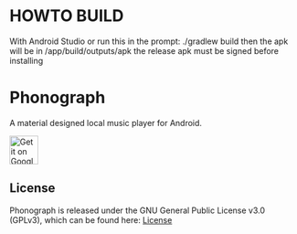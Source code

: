 # HOWTO BUILD
With Android Studio or run this in the prompt:
./gradlew build
then the apk will be in /app/build/outputs/apk
the release apk must be signed before installing

# Phonograph
A material designed local music player for Android.

<a href="https://play.google.com/store/apps/details?id=com.kabouzeid.gramophone">
  <img height="50" alt="Get it on Google Play"
       src="https://play.google.com/intl/en_us/badges/images/apps/en-play-badge.png" />
</a>

## License
Phonograph is released under the GNU General Public License v3.0 (GPLv3), which can be found here: [License](LICENSE.txt)
